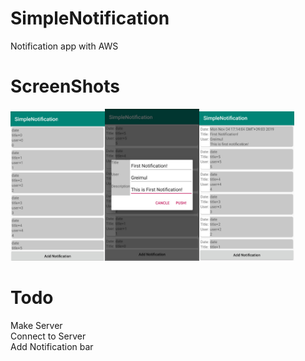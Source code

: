# SimpleNotification
Notification app  with AWS   
# ScreenShots  
<img src="./img/main.jpg" width="30%" height="30%"><img src="./img/add.jpg" width="30%" height="30%"><img src="./img/addComp.jpg" width="30%" height="30%">    
# Todo  
Make Server  
Connect to Server  
Add Notification bar
